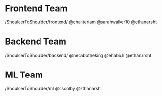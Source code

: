 # Frontend Team
/ShoulderToShoulder/frontend/ @chanteriam @sarahwalker10 @ethanarsht

# Backend Team
/ShoulderToShoulder/backend/ @necabotheking @ehabich @ethanarsht

# ML Team
/ShoulderToShoulder/ml @dscolby @ethanarsht